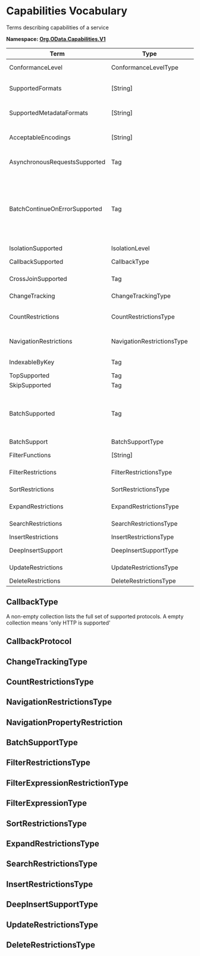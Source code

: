 # Capabilities Vocabulary

Terms describing capabilities of a service

**Namespace: [Org.OData.Capabilities.V1](Org.OData.Capabilities.V1.xml)**

Term|Type|Description
----|----|-----------
ConformanceLevel|ConformanceLevelType|The conformance level achieved by this service
SupportedFormats|\[String\]|Media types of supported formats, including format parameters
SupportedMetadataFormats|\[String\]|Media types of supported formats for $metadata, including format parameters
AcceptableEncodings|\[String\]|List of acceptable compression methods for ($batch) requests, e.g. gzip
AsynchronousRequestsSupported|Tag|Service supports the asynchronous request preference
BatchContinueOnErrorSupported|Tag|Service supports the continue on error preference. Supports $batch requests. Services that apply the BatchContinueOnErrorSupported term should also specify the ContinueOnErrorSupported property from the BatchSupport term.
IsolationSupported|IsolationLevel|Supported odata.isolation levels
CallbackSupported|CallbackType|Supports callbacks for the specified protocols
CrossJoinSupported|Tag|Supports cross joins for the entity sets in this container
ChangeTracking|ChangeTrackingType|Change tracking capabilities of this service or entity set
CountRestrictions|CountRestrictionsType|Restrictions on /$count path suffix and $count=true system query option
NavigationRestrictions|NavigationRestrictionsType|Restrictions on navigating properties according to OData URL conventions
IndexableByKey|Tag|Supports key values according to OData URL conventions
TopSupported|Tag|Supports $top
SkipSupported|Tag|Supports $skip
BatchSupported|Tag|Supports $batch requests. Services that apply the BatchSupported term should also apply the more comprehensive BatchSupport term.
BatchSupport|BatchSupportType|Batch Support for the service
FilterFunctions|\[String\]|List of functions and operators supported in $filter
FilterRestrictions|FilterRestrictionsType|Restrictions on $filter expressions
SortRestrictions|SortRestrictionsType|Restrictions on $orderby expressions
ExpandRestrictions|ExpandRestrictionsType|Restrictions on $expand expressions
SearchRestrictions|SearchRestrictionsType|Restrictions on $search expressions
InsertRestrictions|InsertRestrictionsType|Restrictions on insert operations
DeepInsertSupport|DeepInsertSupportType|Deep Insert Support for the service
UpdateRestrictions|UpdateRestrictionsType|Restrictions on update operations
DeleteRestrictions|DeleteRestrictionsType|Restrictions on delete operations


## <a name="CallbackType"></a>CallbackType

A non-empty collection lists the full set of supported protocols. A empty collection means 'only HTTP is supported'
## <a name="CallbackProtocol"></a>CallbackProtocol


## <a name="ChangeTrackingType"></a>ChangeTrackingType


## <a name="CountRestrictionsType"></a>CountRestrictionsType


## <a name="NavigationRestrictionsType"></a>NavigationRestrictionsType


## <a name="NavigationPropertyRestriction"></a>NavigationPropertyRestriction


## <a name="BatchSupportType"></a>BatchSupportType


## <a name="FilterRestrictionsType"></a>FilterRestrictionsType


## <a name="FilterExpressionRestrictionType"></a>FilterExpressionRestrictionType


## <a name="FilterExpressionType"></a>FilterExpressionType


## <a name="SortRestrictionsType"></a>SortRestrictionsType


## <a name="ExpandRestrictionsType"></a>ExpandRestrictionsType


## <a name="SearchRestrictionsType"></a>SearchRestrictionsType


## <a name="InsertRestrictionsType"></a>InsertRestrictionsType


## <a name="DeepInsertSupportType"></a>DeepInsertSupportType


## <a name="UpdateRestrictionsType"></a>UpdateRestrictionsType


## <a name="DeleteRestrictionsType"></a>DeleteRestrictionsType

